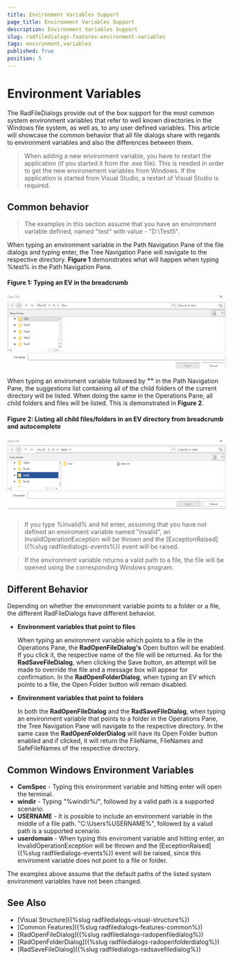 ```yaml
---
title: Environment Variables Support
page_title: Environment Variables Support
description: Environment Variables Support
slug: radfiledialogs-features-environment-variables
tags: environment,variables
published: True
position: 5
---
```


# Environment Variables

The RadFileDialogs provide out of the box support for the most common system environment variables that refer to well known directories in the Windows file system, as well as, to any user defined variables. This article will showcase the common behavior that all file dialogs share with regards to environment variables and also the differences between them.

> When adding a new environment variable, you have to restart the application (if you started it from the .exe file). This is needed in order to get the new environement variables from Windows. If the application is started from Visual Studio, a restart of Visual Studio is required. 

## Common behavior 

>The examples in this section assume that you have an environment variable defined, named "test" with value - "D:\Test5".

When typing an environment variable in the Path Navigation Pane of the file dialogs and typing enter, the Tree Navigation Pane will navigate to the respective directory. **Figure 1** demonstrates what will happen when typing %test% in the Path Navigation Pane.

#### Figure 1: Typing an EV in the breadcrumb

![File Dialogs Environment Variables](images/FileDialogs_EV1.gif)

When typing an enviroment variable followed by **"\"** in the Path Navigation Pane, the suggestions list containing all of the child folders of the current directory will be listed. When doing the same in the Operations Pane, all child folders and files will be listed. This is demonstrated in **Figure 2**.

#### Figure 2: Listing all child files/folders in an EV directory from breadcrumb and autocomplete

![File Dialogs Environment Variables](images/FileDialogs_EV2.gif)

> If you type %invalid% and hit enter, assuming that you have not defined an enviroment variable named "invalid", an InvalidOperationException will be thrown and the [ExceptionRaised]({%slug radfiledialogs-events%}) event will be raised.

> If the environment variable returns a valid path to a file, the file will be opened using the corresponding Windows program.

## Different Behavior

Depending on whether the environment variable points to a folder or a file, the different RadFileDialogs have different behavior.

* **Environment variables that point to files**

    When typing an environment variable which points to a file in the Operations Pane, the **RadOpenFileDialog's** Open button will be enabled. If you click it, the respective name of the file will be returned. As for the **RadSaveFileDialog**, when clicking the Save button, an attempt will be made to override the file and a message box will appear for confirmation. In the **RadOpenFolderDialog**, when typing an EV which points to a file, the Open Folder button will remain disabled.

* **Environment variables that point to folders**

    In both the **RadOpenFileDialog** and the **RadSaveFileDialog**, when typing an environment variable that points to a folder in the Operations Pane, the Tree Navigation Pane will navigate to the respective directory. In the same case the **RadOpenFolderDialog** will have its Open Folder button enabled and if clicked, it will return the FileName, FileNames and SafeFileNames of the respective directory.

## Common Windows Environment Variables

* __ComSpec__ - Typing this environment variable and hitting enter will open the terminal.
* __windir__ - Typing "%windir%/", followed by a valid path is a supported scenario.
* __USERNAME__ - It is possible to include an environment variable in the middle of a file path. "C:\Users\%USERNAME%\", followed by a valud path is a supported scenario.
* __userdomain__ - When typing this enviroment variable and hitting enter, an InvalidOperationException will be thrown and the [ExceptionRaised]({%slug radfiledialogs-events%}) event will be raised, since this enviroment variable does not point to a file or folder.

The examples above assume that the default paths of the listed system environment variables have not been changed.

## See Also

* [Visual Structure]({%slug radfiledialogs-visual-structure%})
* [Common Features]({%slug radfiledialogs-features-common%})
* [RadOpenFileDialog]({%slug radfiledialogs-radopenfiledialog%})
* [RadOpenFolderDialog]({%slug radfiledialogs-radopenfolderdialog%})
* [RadSaveFileDialog]({%slug radfiledialogs-radsavefiledialog%})
